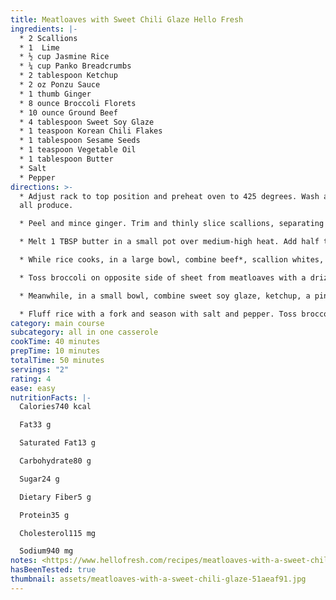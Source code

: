 ```yaml
---
title: Meatloaves with Sweet Chili Glaze Hello Fresh
ingredients: |-
  * 2 Scallions
  * 1  Lime
  * ½ cup Jasmine Rice
  * ¼ cup Panko Breadcrumbs
  * 2 tablespoon Ketchup
  * 2 oz Ponzu Sauce
  * 1 thumb Ginger
  * 8 ounce Broccoli Florets
  * 10 ounce Ground Beef
  * 4 tablespoon Sweet Soy Glaze
  * 1 teaspoon Korean Chili Flakes
  * 1 tablespoon Sesame Seeds
  * 1 teaspoon Vegetable Oil
  * 1 tablespoon Butter
  * Salt
  * Pepper
directions: >-
  * Adjust rack to top position and preheat oven to 425 degrees. Wash and dry
  all produce.

  * Peel and mince ginger. Trim and thinly slice scallions, separating whites from greens; mince whites. Cut broccoli florets into bite-size pieces, if necessary. Quarter lime. • 4 SERVINGS: Adjust racks to top and middle positions.

  * Melt 1 TBSP butter in a small pot over medium-high heat. Add half the ginger and cook until fragrant, 30 seconds. • Add rice, ¾ cup water, and a big pinch of salt. Bring to a boil, then cover and reduce heat to low. Cook until rice is tender, 15-18 minutes. Keep covered off heat until ready to serve. • 4 SERVINGS: Use 2 TBSP butter and 1½ cups water.

  * While rice cooks, in a large bowl, combine beef*, scallion whites, panko, remaining ginger, salt (we used ¾ tsp kosher salt), and pepper. Gently combine, then form into two 1-inch-tall loaves. Place on one side of a baking sheet. • 4 SERVINGS: Use 1¼ tsp kosher salt. Form beef mixture into four loaves and spread out across entire sheet.

  * Toss broccoli on opposite side of sheet from meatloaves with a drizzle of oil. • Roast on top rack until meatloaves are cooked through and broccoli is browned and tender, 15-18 minutes. • 4 SERVINGS: Add broccoli to a second baking sheet; roast meatloaves on top rack and broccoli on middle rack.

  * Meanwhile, in a small bowl, combine sweet soy glaze, ketchup, a pinch of chili flakes to taste, and a squeeze of lime juice to taste. • In the last 2-3 minutes of roasting, remove baking sheet from oven; brush tops of meatloaves with 1 TBSP glaze mixture each. • Return to oven until glaze is tacky. • 4 SERVINGS: Leave broccoli roasting while you glaze the meatloaves. • TIP: Save any remaining glaze mixture for serving.

  * Fluff rice with a fork and season with salt and pepper. Toss broccoli with ponzu and half the sesame seeds. • Divide rice, broccoli, and meatloaves between plates. Drizzle meatloaves with any remaining glaze mixture. Garnish with scallion greens, remaining sesame seeds, and as many chili flakes as you like. Serve with remaining lime wedges on the side.
category: main course
subcategory: all in one casserole
cookTime: 40 minutes
prepTime: 10 minutes
totalTime: 50 minutes
servings: "2"
rating: 4
ease: easy
nutritionFacts: |-
  Calories740 kcal

  Fat33 g

  Saturated Fat13 g

  Carbohydrate80 g

  Sugar24 g

  Dietary Fiber5 g

  Protein35 g

  Cholesterol115 mg

  Sodium940 mg
notes: <https://www.hellofresh.com/recipes/meatloaves-with-a-sweet-chili-glaze-5eb07c9fbc3b52407e591a6a>
hasBeenTested: true
thumbnail: assets/meatloaves-with-a-sweet-chili-glaze-51aeaf91.jpg
---
```

